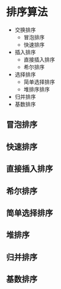 # 排序算法

* 交换排序
  * 冒泡排序
  * 快速排序
* 插入排序
  * 直接插入排序
  * 希尔排序
* 选择排序
  * 简单选择排序
  * 堆排序排序
* 归并排序
* 基数排序

## 冒泡排序

## 快速排序

## 直接插入排序

## 希尔排序

## 简单选择排序

## 堆排序

## 归并排序

## 基数排序

